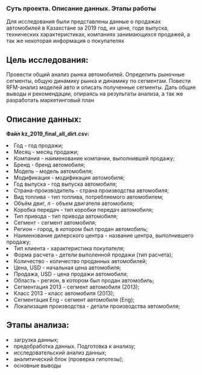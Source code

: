 ### **Суть проекта. Описание данных. Этапы работы**

Для исследования были представлены данные о продажах автомобилей в Казахстане за 2019 год, их цене, годе выпуска, технических характеристиках, 
компаниях занимающихся продажей, а так же некоторая информация о покупателях

## **Цель исследования:**
Провести общий анализ рынка автомобилей. Определить рыночные сегменты, общую динамику рынка и динамику по сегментам. Повести RFM-анализ моделей авто 
и описать полученные сегменты. Дать общие выводы и рекомендации, опираясь на результаты анализа, а так же разработать маркетинговый план

## **Описание данных:**
**Файл kz_2019_final_all_dirt.csv:**

<li>
Год - год продажи;
<li>
Месяц - месяц продажи;
<li>
Компания - наименование компании, выполнившей продажу;
<li>
Бренд - бренд автомобиля;
<li>
Модель - модель автомобиля;
<li>
Модификация - модификация автомобиля;
<li>
Год выпуска - год выпуска автомобиля;
<li>
Страна-производитель - страна производства автомобиля;
<li>
Вид топлива - тип топлива, потребляемого автомобилем;
<li>
Объём двиг, л - объем двигателя автомобиля;
<li>
Коробка передач - тип коробки передач автомобиля;
<li>
Тип привода - тип привода автомобиля;
<li>
Сегмент - сегмент автомобиля;
<li>
Регион - город, в котором был продан автомобиль;
<li>
Наименование дилерского центра - название центра, выполнившего продажу;
<li>
Тип клиента - характеристика покупателя;
<li>
Форма расчета - детели выполенной продажи (тип расчета);
<li>
Количество - количество проданных автомобилей;
<li>
Цена, USD - начальная цена автомобиля;
<li>
Продажа, USD - цена продажи автомобиля;
<li>
Область - регион, в котором был продан автомобиль;
<li>
Сегментация 2013 - сегмент автомобиля (2013);
<li>
Класс 2013 - класс автомобиля (2013);
<li>
Сегментация Eng - сегмент автомобиля (Eng);
<li>
Локализация производства - детали производства автомобиля;

## **Этапы анализа:**

<li>
загрузка данных;
<li>
предобработка данных. Подготовка к анализу;
<li>
исследовательский анализ данных;
<li>
аналитический блок (проверка гипотезы);
<li>
основные выводы
